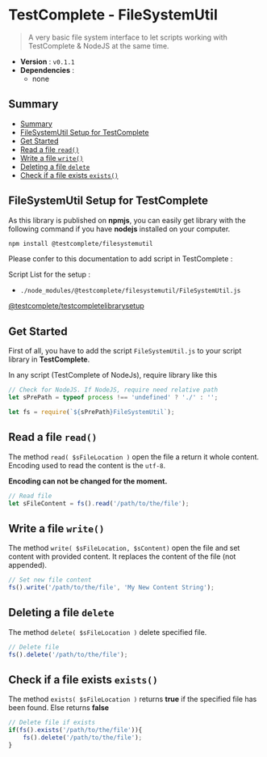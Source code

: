 # TestComplete - FileSystemUtil

> A very basic file system interface to let scripts working with TestComplete & NodeJS at the same time.

* **Version** : ``v0.1.1``
* **Dependencies** :
    * none
  
  
## Summary

[](BeginSummary)
* [Summary](#summary)
* [FileSystemUtil Setup for TestComplete](#filesystemutil%20setup%20for%20testcomplete)
* [Get Started](#get%20started)
* [Read a file `read()`](#read%20a%20file%20%60read()%60)
* [Write a file `write()`](#write%20a%20file%20%60write()%60)
* [Deleting a file `delete`](#deleting%20a%20file%20%60delete%60)
* [Check if a file exists `exists()`](#check%20if%20a%20file%20exists%20%60exists()%60)
[](EndSummary)



## FileSystemUtil Setup for TestComplete

As this library is published on **npmjs**,
you can easily get library with the following command
if you have **nodejs** installed on your computer.

````bash
npm install @testcomplete/filesystemutil
````

Please confer to this documentation to add script in TestComplete :

Script List for the setup :

* ``./node_modules/@testcomplete/filesystemutil/FileSystemUtil.js``

[@testcomplete/testcompletelibrarysetup](https://www.npmjs.com/package/@testcomplete/testcompletelibrarysetup)


## Get Started

First of all, you have to add the script ``FileSystemUtil.js`` to your
script library in **TestComplete**.

In any script (TestComplete of NodeJs), require library like this

````javascript
// Check for NodeJS. If NodeJS, require need relative path
let sPrePath = typeof process !== 'undefined' ? './' : '';

let fs = require(`${sPrePath}FileSystemUtil`);
````
    
    
    
## Read a file `read()`

The method ``read( $sFileLocation )`` open the file a return it whole content.
Encoding used to read the content is the ``utf-8``.

**Encoding can not be changed for the moment.**

````javascript
// Read file
let sFileContent = fs().read('/path/to/the/file');
````



## Write a file `write()`

The method ``write( $sFileLocation, $sContent)`` open the file and set content
with provided content. It replaces the content of the file (not appended).

````javascript
// Set new file content
fs().write('/path/to/the/file', 'My New Content String');
````



## Deleting a file `delete`

The method ``delete( $sFileLocation )`` delete specified file.

````javascript
// Delete file
fs().delete('/path/to/the/file');
````



## Check if a file exists `exists()`

The method ``exists( $sFileLocation )`` returns **true** if the specified file
has been found. Else returns **false**

````javascript
// Delete file if exists
if(fs().exists('/path/to/the/file')){
    fs().delete('/path/to/the/file');
}
````

